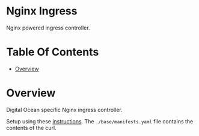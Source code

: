 # Nginx Ingress
Nginx powered ingress controller.

# Table Of Contents
- [Overview](#overview)

# Overview
Digital Ocean specific Nginx ingress controller.

Setup using these [instructions](https://kubernetes.github.io/ingress-nginx/deploy/#digital-ocean). The `./base/manifests.yaml` file contains the contents of the curl.